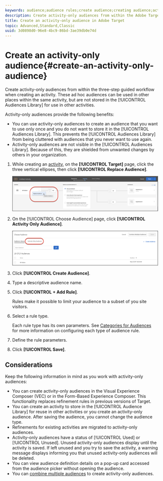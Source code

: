 ```yaml
---
keywords: audience;audience rules;create audience;creating audience;activity only;activity-only;adhoc
description: Create activity-only audiences from within the Adobe Target three-step guided workflow when creating an activity. These ad hoc audiences can be used in other places within the same activity, but are not stored in the Audiences Library for use in other activities.
title: Create an activity-only audience in Adobe Target
topic: Advanced,Standard,Classic
uuid: 3d0898d0-96e8-4bc9-86bd-3ae39db0e74d
---
```


# Create an activity-only audience{#create-an-activity-only-audience}

Create activity-only audiences from within the three-step guided workflow when creating an activity. These ad hoc audiences can be used in other places within the same activity, but are not stored in the [!UICONTROL Audiences Library] for use in other activities.

Activity-only audiences provide the following benefits:

* You can use activity-only audiences to create an audience that you want to use only once and you do not want to store it in the [!UICONTROL Audiences Library]. This prevents the [!UICONTROL Audiences Library] from being cluttered with audiences that you never want to use again. 
* Activity-only audiences are not visible in the [!UICONTROL Audiences Library]. Because of this, they are shielded from unwanted changes by others in your organization.

1. While creating an [activity](../c-activities/activities.md#concept_D317A95A1AB54674BA7AB65C7985BA03), on the **[!UICONTROL Target]** page, click the three vertical ellipses, then click **[!UICONTROL Replace Audience]**.

   ![Step Result](assets/edit_audience.png)

1. On the [!UICONTROL Choose Audience] page, click **[!UICONTROL Activity Only Audience]**.

   ![](assets/activity-only-aud.png)

1. Click **[!UICONTROL Create Audience]**. 
1. Type a descriptive audience name. 
1. Click **[!UICONTROL + Add Rule]**.

   Rules make it possible to limit your audience to a subset of you site visitors. 

1. Select a rule type.

   Each rule type has its own parameters. See [Categories for Audiences](../c-target/c-audiences/c-target-rules/target-rules.md#concept_E3A77E42F1644503A829B5107B20880D) for more information on configuring each type of audience rule. 

1. Define the rule parameters. 
1. Click **[!UICONTROL Save]**.

## Considerations

Keep the following information in mind as you work with activity-only audiences:

* You can create activity-only audiences in the Visual Experience Composer (VEC) or in the Form-Based Experience Composer. This functionality replaces refinement rules in previous versions of Target. 
* You can create an activity to store in the [!UICONTROL Audience Library] for reuse in other activities or you create an activity-only audience. After saving the audience, you cannot change the audience type. 
* Refinements for existing activities are migrated to activity-only audiences. 
* Activity-only audiences have a status of [!UICONTROL Used] or [!UICONTROL Unused]. Unused activity-only audiences display until the activity is saved. If left unused and you try to save the activity, a warning message displays informing you that unused activity-only audiences will be deleted. 
* You can view audience definition details on a pop-up card accessed from the audience picker without opening the audience. 
* You can [combine multiple audiences](../c-target/combining-multiple-audiences.md#concept_A7386F1EA4394BD2AB72399C225981E5) to create activity-only audiences.

